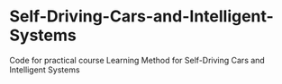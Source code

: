 # Self-Driving-Cars-and-Intelligent-Systems
Code for practical course Learning Method for Self-Driving Cars and Intelligent Systems
